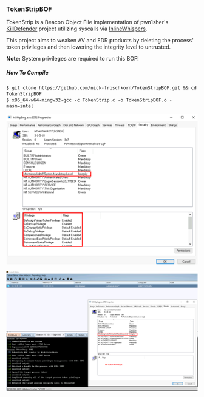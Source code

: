 ### TokenStripBOF

TokenStrip is a Beacon Object File implementation of pwn1sher's [KillDefender](https://github.com/pwn1sher/KillDefender/) project utilizing syscalls via [InlineWhispers](https://github.com/outflanknl/InlineWhispers).

This project aims to weaken AV and EDR products by deleting the process' token privileges and then lowering the integrity level to untrusted. 

**Note:** System privileges are required to run this BOF!

##### How To Compile
```
$ git clone https://github.com/nick-frischkorn/TokenStripBOF.git && cd TokenStripBOF
$ x86_64-w64-mingw32-gcc -c TokenStrip.c -o TokenStripBOF.o -masm=intel
```



![before](images/before.png)

![after](images/after.png)

